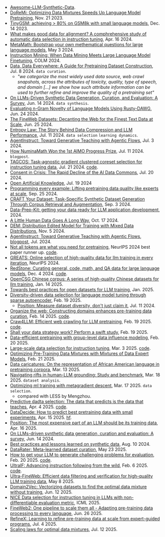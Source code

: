 
- [Awesome-LLM-Synthetic-Data](https://github.com/wasiahmad/Awesome-LLM-Synthetic-Data?tab=readme-ov-file).
- [DoReMi: Optimizing Data Mixtures Speeds Up Language Model Pretraining](https://arxiv.org/pdf/2305.10429), Nov. 21 2023.
- [TinyGSM: achieving > 80% on GSM8k with small language models](https://arxiv.org/pdf/2312.09241), Dec. 14 2023.
- [What makes good data for alignment? A comphrehensive study of automatic data selection in instruction tuning](https://arxiv.org/pdf/2312.15685), Apr. 16 2024.
- [MetaMath: Bootstrap your own methematical questions for large language models](https://arxiv.org/pdf/2309.12284), May 3 2024.
- [Instruction Mining: When Data Mining Meets Large Language Model Finetuning](https://arxiv.org/abs/2307.06290), COLM 2024.
- [Data, Data Everywhere: A Guide for Pretraining Dataset Construction](https://www.arxiv.org/pdf/2407.06380), Jul. 8 2024. `data curation`.
  - _"we categorize the most widely used data source, web crawl snapshots, across the attributes of toxicity, quality, type of speech, and domain [...] we show how such attribute information can be used to further refine and improve the quality of a pretraining set"_
- [On LLMs-Driven Synthetic Data Generation, Curation, and Evaluation: A Survey](https://arxiv.org/pdf/2406.15126), Jun. 14 2024. `data synthesis`.
- [Evaluating n-Gram Novelty of Language Models Using Rusty-DAWG](https://arxiv.org/abs/2406.13069), Jun. 24 2024.
- [The FineWeb Datasets: Decanting the Web for the Finest Text Data at Scale](https://arxiv.org/pdf/2406.17557v1), Jun. 25 2024.
- [Entropy Law: The Story Behind Data Compression and LLM Performance](https://arxiv.org/pdf/2407.06645), Jul. 11 2024. `data selection` `learning dynamics`.
- [AgentInstruct: Toward Generative Teaching with Agentic Flows](https://arxiv.org/pdf/2407.03502), Jul. 3 2024.
- [How NuminaMath Won the 1st AIMO Progress Prize](https://huggingface.co/blog/winning-aimo-progress-prize), Jul. 11 2024. `blogpost`.
- [TAGCOS: Task-agnostic gradient clustered coreset selection for instruction tuning data](https://arxiv.org/pdf/2407.15235), Jul. 21 2024. [code](https://github.com/2003pro/TAGCOS).
- [Consent in Crisis: The Rapid Decline of the AI Data Commons](https://arxiv.org/pdf/2407.14933), Jul. 20 2024.
- [Open Artificial Knowledge](https://oakdataset.org/), Jul. 19 2024
- [Programming every example: Lifting pretraining data quality like experts at scale](https://arxiv.org/pdf/2409.17115), Sep. 25 2024.
- [CRAFT Your Dataset: Task-Specific Synthetic Dataset Generation Through Corpus Retrieval and Augmentation](https://arxiv.org/pdf/2409.02098), Sep. 3 2024.
- [Data-Prep-Kit: getting your data ready for LLM application development](https://arxiv.org/pdf/2409.18164), 2024.
- [A Little Human Data Goes A Long Way](https://arxiv.org/pdf/2410.13098), Oct. 17 2024.
- [DEM: Distribution Edited Model for Training with Mixed Data Distributions](https://arxiv.org/pdf/2406.15570), Nov. 5 2024.
- [AgentInstruct: Toward Generative Teaching with Agentic Flows](https://www.microsoft.com/en-us/research/uploads/prod/2024/07/AgentInstruct.pdf), [blogpost](https://www.microsoft.com/en-us/research/blog/orca-agentinstruct-agentic-flows-can-be-effective-synthetic-data-generators/), Jul. 2024.
- [Not all tokens are what you need for pretraining](https://openreview.net/pdf?id=0NMzBwqaAJ), NeurIPS 2024 best paper runner up. [code](https://github.com/microsoft/rho).
- [GREATS: Online selection of high-quality data for llm training in every iteration](https://openreview.net/pdf/ac1fcb465f6684c753ea5fbbef2742c636cf326a.pdf), NeurIPS 2024.
- [RedStone: Curating general, code, math, and QA data for large language models](https://arxiv.org/pdf/2412.03398), Dec. 4 2024. [code](https://github.com/microsoft/redstone).
- [OpenCSG Chinese corpus: A series of high-quality Chinese datasets for llm training](https://arxiv.org/pdf/2501.08197), Jan. 14 2025.
- [Towards best practices for open datasets for LLM training](https://arxiv.org/pdf/2501.08365), Jan. 2025.
- [Diversity-driven data selection for language model tuning through sparse autoencoder](https://arxiv.org/pdf/2502.14050), Feb. 19 2025.
  - [Position: Measure dataset diversity, don't just claim it](https://arxiv.org/pdf/2407.08188v1), Jul. 11 2024.
- [Organize the web: Constructing domains enhances pre-training data curation](https://arxiv.org/pdf/2502.10341), Feb. 14 2025. [code](https://github.com/CodeCreator/WebOrganizer).
- [Craw4LLM: Efficient web crawling for LLM pretraining](https://arxiv.org/pdf/2502.13347), Feb. 19 2025. [code](https://github.com/cxcscmu/Crawl4LLM).
- [Shall your data strategy work? Perform a swift study](https://arxiv.org/pdf/2502.13514), Feb. 19 2025.
- [Data-efficient pretraining with group-level data influence modeling](https://arxiv.org/pdf/2502.14709), Feb. 20 2025.
- [Large-scale data selection for instruction tuning](https://arxiv.org/pdf/2503.01807), Mar. 3 2025. [code](https://github.com/hamishivi/automated-instruction-selection).
- [Optimizing Pre-Training Data Mixtures with Mixtures of Data Expert Models](https://arxiv.org/pdf/2502.15950), Feb. 21 2025.
- [Data caricatures: On the representation of African American language in pretraining corpora](https://arxiv.org/pdf/2503.10789), Mar. 13 2025.
- [Navigating rifts in human-LLM grounding: Study and benchmark](https://arxiv.org/pdf/2503.13975), Mar. 18 2025. `dataset analysis`.
- [Optimizing ml training with metagradient descent](https://arxiv.org/pdf/2503.13751), Mar. 17 2025. `data selection`.
  - compared with LESS by Mengzhou. 
- [Predictive dadta selection: The data that predicts is the data that teaches](https://arxiv.org/pdf/2503.00808), Apr. 4 2025. [code](https://github.com/hkust-nlp/preselect).
- [DataDecide: How to predict best pretraining data with small experiments](https://arxiv.org/pdf/2504.11393), Apr. 15 2025. [hf](https://huggingface.co/collections/allenai/datadecide-67edb1d2bacba40b5d3ed633).
- [Position: The most expensive part of an LLM should be its training data](https://arxiv.org/pdf/2504.12427), Apr. 16 2025.
- [On LLMs-driven synthetic data generation, curation and evaluation: A survey](https://arxiv.org/pdf/2406.15126), Jun. 14 2024.
- [Best practices and lessons learned on synthetic data](https://arxiv.org/pdf/2404.07503), Aug. 10 2024.
- [DataRater: Meta-learned dataset curation](https://arxiv.org/abs/2505.17895), May 23 2025.
- [How to get your LLM to generate challenging problems for evaluation](https://arxiv.org/pdf/2502.14678), Feb. 20 2025. [code](https://github.com/McGill-NLP/CHASE).
- [UltraIF: Advancing instruction following from the wild](https://arxiv.org/pdf/2502.04153), Feb. 6 2025. [code](https://github.com/kkk-an/UltraIF).
- [Ultra-FineWeb: Efficient data filtering and verification for high-quality LLM training data](https://arxiv.org/pdf/2505.05427), May 8 2025.
- [Domain2Vec: Vectorizing datasets to find the optimal data mixture without training](https://arxiv.org/pdf/2506.10952), Jun. 12 2025.
- [NICE Data selection for instruction tuning in LLMs with non-differentiable evaluation metric](https://openreview.net/pdf?id=2wt8m5HUBs), ICML 2025.
- [FineWeb2: One pipeline to scale them all - Adapting pre-training data processing to every language](https://arxiv.org/pdf/2506.20920), Jun. 26 2025.
- [RefineX: Learning to refine pre-training data at scale from expert-guided programs](https://arxiv.org/pdf/2507.03253), Jul. 4 2025.
- [Scaling laws for optimal data mixtures](https://arxiv.org/abs/2507.09404), Jul. 12 2025.


